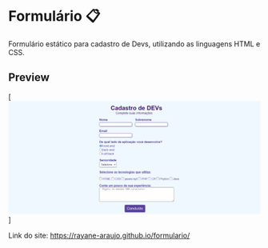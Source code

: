 # Formulário 📋

Formulário estático para cadastro de Devs, utilizando as linguagens HTML e CSS.

## Preview

[<img src="./assets/form.gif" alt="gif da tela inicial do projeto formulário">]


Link do site: https://rayane-araujo.github.io/formulario/


